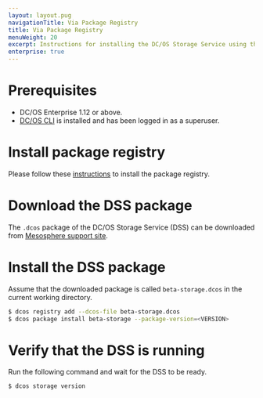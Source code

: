 ```yaml
---
layout: layout.pug
navigationTitle: Via Package Registry
title: Via Package Registry
menuWeight: 20
excerpt: Instructions for installing the DC/OS Storage Service using the package registry.
enterprise: true
---
```


# Prerequisites

- DC/OS Enterprise 1.12 or above.
- [DC/OS CLI](/latest/cli/install/) is installed and has been logged in as a superuser.

# Install package registry

<!--- Change the link once https://jira.mesosphere.com/browse/DCOS-39865 is resolved. -->
Please follow these [instructions](https://github.com/mesosphere/package-registry/blob/master/docs/getting-started.markdown) to install the package registry.

# Download the DSS package

The `.dcos` package of the DC/OS Storage Service (DSS) can be downloaded from [Mesosphere support site](https://support.mesosphere.com/hc/en-us/articles/213198586).

# Install the DSS package

Assume that the downloaded package is called `beta-storage.dcos` in the current working directory.

```bash
$ dcos registry add --dcos-file beta-storage.dcos
$ dcos package install beta-storage --package-version=<VERSION>
```

# Verify that the DSS is running

Run the following command and wait for the DSS to be ready.

```bash
$ dcos storage version
```
